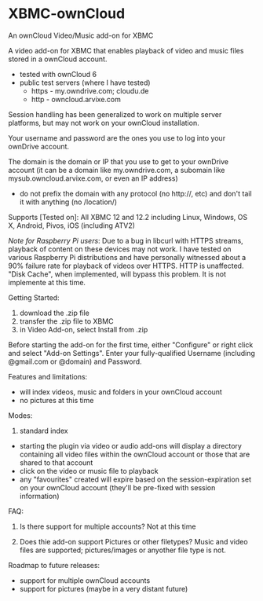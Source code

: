 XBMC-ownCloud
=============

An ownCloud Video/Music add-on for XBMC

A video add-on for XBMC that enables playback of video and music files stored in a ownCloud account.

- tested with ownCloud 6
- public test servers (where I have tested)
	- https - my.owndrive.com; cloudu.de
	- http - owncloud.arvixe.com

Session handling has been generalized to work on multiple server platforms, but may not work on your ownCloud installation.

Your username and password are the ones you use to log into your ownDrive account.

The domain is the domain or IP that you use to get to your ownDrive account (it can be a domain like my.owndrive.com, a subomain like mysub.owncloud.arvixe.com, or even an IP address)
- do not prefix the domain with any protocol (no http://, etc) and don't tail it with anything (no /location/)

Supports [Tested on]:
All XBMC 12 and 12.2 including Linux, Windows, OS X, Android, Pivos, iOS (including ATV2)

*Note for Raspberry Pi users*: Due to a bug in libcurl with HTTPS streams, playback of content on these devices may not work.  I have tested on various Raspberry Pi distributions and have personally witnessed about a 90% failure rate for playback of videos over HTTPS.  HTTP is unaffected.  "Disk Cache", when implemented, will bypass this problem.  It is not implemente at this time.

Getting Started:
1) download the .zip file
2) transfer the .zip file to XBMC
3) in Video Add-on, select Install from .zip

Before starting the add-on for the first time, either "Configure" or right click and select "Add-on Settings".  Enter your fully-qualified Username (including @gmail.com or @domain) and Password.

Features and limitations:
- will index videos, music and folders in your ownCloud account
- no pictures at this time

Modes:
1) standard index
- starting the plugin via video or audio add-ons will display a directory containing all video files within the ownCloud account or those that are shared to that account
- click on the video or music file to playback
- any "favourites" created will expire based on the session-expiration set on your ownCloud account (they'll be pre-fixed with session information)

FAQ:

1) Is there support for multiple accounts?
Not at this time

2) Does thie add-on support Pictures or other filetypes?
Music and video files are supported; pictures/images or anyother file type is not.


Roadmap to future releases:
- support for multiple ownCloud accounts
- support for pictures (maybe in a very distant future)

